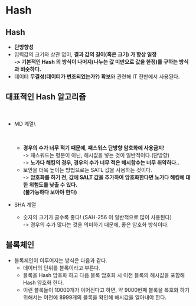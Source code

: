 # Hash

## Hash

* **단방향성**&#x20;
* 입력값의 크기와 상관 없이, **결과 값의 길이(혹은 크기) 가 항상 일정** \
  **-> 기본적인 Hash 의 방식이 나머지(나누는 값 미만으로 값을 한정)를 구하는 방식과 비슷하다.**&#x20;
* 데이터 **무결성(데이터가 변조되었는가?) 확보**와 관련해 IT 전반에서 사용된다.&#x20;

## 대표적인 Hash 알고리즘&#x20;

<figure><img src="../../../../../.gitbook/assets/스크린샷 2024-01-19 12.54.50.png" alt=""><figcaption></figcaption></figure>

*   MD 계열\


    <figure><img src="../../../../../.gitbook/assets/스크린샷 2024-01-19 12.58.32.png" alt="" width="375"><figcaption></figcaption></figure>

    * **경우의 수가 너무 적기 때문에, 패스워스 단방향 암호화에 사용금지!**\
      -> 패스워드는 평문이 아닌, 해시값을 넣는 것이 일반적이다.(단방향)\
      -> **노가다 해킹의 경우, 경우의 수가 너무 적은 해시함수는 너무 취약하다..**&#x20;
    * 보안을 더욱 높이는 방법으로는 SATL 값을 사용하는 것이다. \
      -> **암호화를 하기 전, 값에 SALT 값을 추가하여 암호화한다면 노가다 해킹에 대한 위험도를 낮출 수 있다.** \
      **(불가능하다 보아야 한다)**
* SHA 계열&#x20;
  * 숫자의 크기가 클수록 좋다! (SAH-256 이 일반적으로 많이 사용된다)\
    -> 경우의 수가 많다는 것을 의미하기 때문에, 좋은 암호화 방식이다.&#x20;

## 블록체인&#x20;

* 블록체인이 이루어지는 방식은 다음과 같다.&#x20;
  * 데이터의 단위를 블록이라고 부른다.&#x20;
  * 블록을 Hash  암호화 하고 다음 블록 암호화 시 이전 블록의 해시값을 포함해 Hash 암호화 한다.&#x20;
  * 이런 블록들이 10000개가 이어진다고 하면, 약 9000번째 블록을 복호화 하기 위해서는 이전에 8999개의 블록을 확인해 해시값을 알아내야 한다.&#x20;
